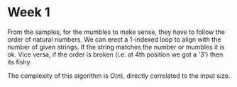 # Week 1

From the samples, for the mumbles to make sense, they have to follow the order of natural numbers.
We can erect a 1-indexed loop to align with the number of given strings. If the string matches the number or mumbles it is ok. Vice versa, if the order is broken (i.e. at 4th position we got a '3') then its fishy.

The complexity of this algorithm is $O(n)$, directly correlated to the input size.

